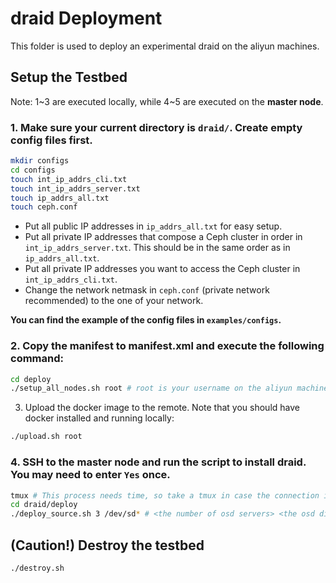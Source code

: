 # draid Deployment

This folder is used to deploy an experimental draid on the aliyun machines.

## Setup the Testbed

Note: 1\~3 are executed locally, while 4\~5 are executed on the **master node**.

### 1. Make sure your current directory is `draid/`. Create empty config files first.

```bash
mkdir configs
cd configs
touch int_ip_addrs_cli.txt
touch int_ip_addrs_server.txt
touch ip_addrs_all.txt
touch ceph.conf
```

- Put all public IP addresses in `ip_addrs_all.txt` for easy setup.
- Put all private IP addresses that compose a Ceph cluster in order in `int_ip_addrs_server.txt`. This should be in the same order as in `ip_addrs_all.txt`.
- Put all private IP addresses you want to access the Ceph cluster in `int_ip_addrs_cli.txt`.
- Change the network netmask in `ceph.conf` (private network recommended) to the one of your network.

**You can find the example of the config files in `examples/configs`.**

### 2. Copy the manifest to manifest.xml and execute the following command:

```Bash
cd deploy
./setup_all_nodes.sh root # root is your username on the aliyun machines
```

3. Upload the docker image to the remote. Note that you should have docker installed and running locally:

```bash
./upload.sh root
```

### 4. SSH to the **master node** and run the script to install draid. You may need to enter `Yes` once.

```Bash
tmux # This process needs time, so take a tmux in case the connection is broken.
cd draid/deploy
./deploy_source.sh 3 /dev/sd* # <the number of osd servers> <the osd disk>
```

## (Caution!) Destroy the testbed

```Bash
./destroy.sh
```
